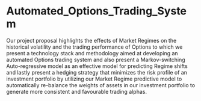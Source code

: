 # Automated_Options_Trading_System
Our project proposal highlights the effects of Market Regimes on the historical volatility and the trading performance of Options to which we present a technology stack and methodology aimed at developing an automated Options trading system and also present a Markov-switching Auto-regressive model as an effective model for predicting Regime shifts and lastly present a hedging strategy that minimizes the risk profile of an investment portfolio by utilizing our Market Regime predictive model to automatically re-balance the weights of assets in our investment portfolio to generate more consistent and favourable trading alphas.
